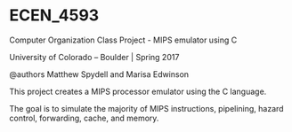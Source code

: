 # ECEN_4593
Computer Organization Class Project - MIPS emulator using C

University of Colorado – Boulder | Spring 2017

@authors Matthew Spydell and Marisa Edwinson

This project creates a MIPS processor emulator using the C language.

The goal is to simulate the majority of MIPS instructions, pipelining, hazard control, forwarding, cache, and memory.
